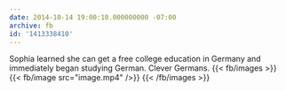 ```yaml
---
date: 2014-10-14 19:00:10.000000000 -07:00
archive: fb
id: '1413338410'
---
```


Sophia learned she can get a free college education in Germany and immediately began studying German. Clever Germans.
{{< fb/images >}}
{{< fb/image src="image.mp4" />}}
{{< /fb/images >}}
